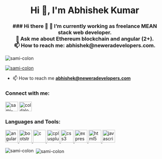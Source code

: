 <h1 align="center">Hi 👋, I'm Abhishek Kumar</h1>
<h3 align="center">### Hi there 👋 🔭 I’m currently working as freelance MEAN stack web developer.<br> 💬 Ask me about Ethereum blockchain and angular (2+). <br> 📫 How to reach me: abhishek@neweradevelopers.com.</h3>

<p align="left"> <img src="https://komarev.com/ghpvc/?username=sami-colon&label=Profile%20views&color=0e75b6&style=flat" alt="sami-colon" /> </p>

<p align="left"> <a href="https://github.com/ryo-ma/github-profile-trophy"><img src="https://github-profile-trophy.vercel.app/?username=sami-colon" alt="sami-colon" /></a> </p>

- 📫 How to reach me **abhishek@neweradevelopers.com**

<h3 align="left">Connect with me:</h3>
<p align="left">
<a href="https://linkedin.com/in/sami-colon" target="blank"><img align="center" src="https://cdn.jsdelivr.net/npm/simple-icons@3.0.1/icons/linkedin.svg" alt="sami-colon" height="30" width="40" /></a>
<a href="https://auth.geeksforgeeks.org/user/coldaloo" target="blank"><img align="center" src="https://cdn.jsdelivr.net/npm/simple-icons@3.0.1/icons/geeksforgeeks.svg" alt="coldaloo" height="30" width="40" /></a>
</p>

<h3 align="left">Languages and Tools:</h3>
<p align="left"> <a href="https://angular.io" target="_blank"> <img src="https://devicons.github.io/devicon/devicon.git/icons/angularjs/angularjs-original.svg" alt="angularjs" width="40" height="40"/> </a> <a href="https://getbootstrap.com" target="_blank"> <img src="https://devicons.github.io/devicon/devicon.git/icons/bootstrap/bootstrap-plain.svg" alt="bootstrap" width="40" height="40"/> </a> <a href="https://www.cprogramming.com/" target="_blank"> <img src="https://devicons.github.io/devicon/devicon.git/icons/c/c-original.svg" alt="c" width="40" height="40"/> </a> <a href="https://www.w3schools.com/cpp/" target="_blank"> <img src="https://devicons.github.io/devicon/devicon.git/icons/cplusplus/cplusplus-original.svg" alt="cplusplus" width="40" height="40"/> </a> <a href="https://www.w3schools.com/css/" target="_blank"> <img src="https://devicons.github.io/devicon/devicon.git/icons/css3/css3-original-wordmark.svg" alt="css3" width="40" height="40"/> </a> <a href="https://expressjs.com" target="_blank"> <img src="https://devicons.github.io/devicon/devicon.git/icons/express/express-original-wordmark.svg" alt="express" width="40" height="40"/> </a> <a href="https://www.w3.org/html/" target="_blank"> <img src="https://devicons.github.io/devicon/devicon.git/icons/html5/html5-original-wordmark.svg" alt="html5" width="40" height="40"/> </a> <a href="https://developer.mozilla.org/en-US/docs/Web/JavaScript" target="_blank"> <img src="https://devicons.github.io/devicon/devicon.git/icons/javascript/javascript-original.svg" alt="javascript" width="40" height="40"/> </a> </p>

<p><img align="left" src="https://github-readme-stats.vercel.app/api/top-langs?username=sami-colon&show_icons=true&locale=en&layout=compact" alt="sami-colon" /></p>

<p>&nbsp;<img align="center" src="https://github-readme-stats.vercel.app/api?username=sami-colon&show_icons=true&locale=en" alt="sami-colon" /></p>
